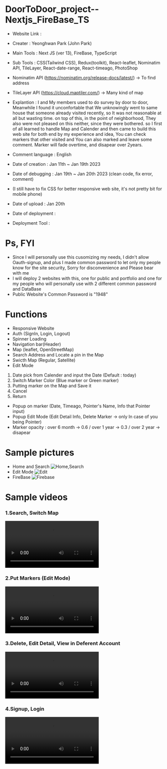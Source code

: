 # DoorToDoor_project--Nextjs_FireBase_TS
- Website Link : 
- Creater : Yeonghwan Park (John Park)
- Main Tools : Next JS (ver 13), FireBase, TypeScript
- Sub Tools : CSS(Tailwind CSS), Redux(toolkit), React-leaflet, Nominatim API, TileLayer, React-date-range, React-timeago, PhotoShop

- Nominatim API (https://nominatim.org/release-docs/latest/) -> To find address
- TileLayer API (https://cloud.maptiler.com/) -> Many kind of map

- Explantion : I and My members used to do survey by door to door, Meanwhile I found it unconfortable that We unknowingly went to same house that someone already visited recently, so It was not reasonable at all but wasting time. on top of this, in the point of neighborhood, They also were not pleased on this neither,
since they were bothered. so I first of all learned to handle Map and Calender and then came to build this web site for both end by my experience and idea, You can check markers that other visited and You can also marked and leave some comment. Marker will fade overtime, and disapear over 2years.

- Comment language : English

- Date of creation : Jan 11th ~ Jan 19th 2023
- Date of debugging : Jan 19th ~ Jan 20th 2023 (clean code, fix error, comment)
- (I still have to fix CSS for better responsive web site, it's not pretty bit for mobile phone)
- Date of upload : Jan 20th 
- Date of deployment : 
- Deployment Tool :

# Ps, FYI
- Since I will personally use this cusomizing my needs, I didn't allow Oauth-signup,
 and plus I made common password to let only my people know for the site security, Sorry for disconvenience and Please bear with me
- I will deploy 2 websites with this, one for public and portfolio and one for my people who will personally use with 2 different common password and DataBase
- Public Website's Common Password is "1948"

# Functions
- Responsive Website
- Auth (SignIn, Login, Logout)
- Spinner Loading
- Navigation bar(Header)
- Map (leaflet, OpenStreetMap)
- Search Address and Locate a pin in the Map
- Swicth Map (Regular, Satellite) 
- Edit Mode
1) Date pick from Calender and input the Date (Default : today)
2) Switch Marker Color (Blue marker or Green marker)
3) Putting marker on the Map and Save it
4) Cancel
5) Return
- Popup on marker (Date, Timeago, Pointer's Name, Info that Pointer input)
- Popup Edit Mode (Edit Detail Info, Delete Marker -> only In case of you being Pointer) 
- Marker opacity : over 6 month ->  0.6 / over 1 year ->  0.3 / over 2 year -> disapear

# Sample pictures
- Home and Search
![Home,Search](https://user-images.githubusercontent.com/106279616/213786393-cbe7d301-83e3-4a2f-9c6d-82d8c04fc02f.png)
- Edit Mode
![Edit](https://user-images.githubusercontent.com/106279616/213785475-98868196-84a2-488d-b783-e033125719c5.png)
- FireBase
![Firebase](https://user-images.githubusercontent.com/106279616/213785520-718a13bd-81ab-4a1f-a9c8-8a1e89e0cccf.png)


# Sample videos

<h3> 1.Search, Switch Map </h3>
<video src=""></video>

<h3> 2.Put Markers (Edit Mode) </h3>
<video src=""></video>

<h3> 3.Delete, Edit Detail, View in Deferent Account </h3>
<video src=""></video>

<h3> 4.Signup, Login </h3>
<video src=""></video>
